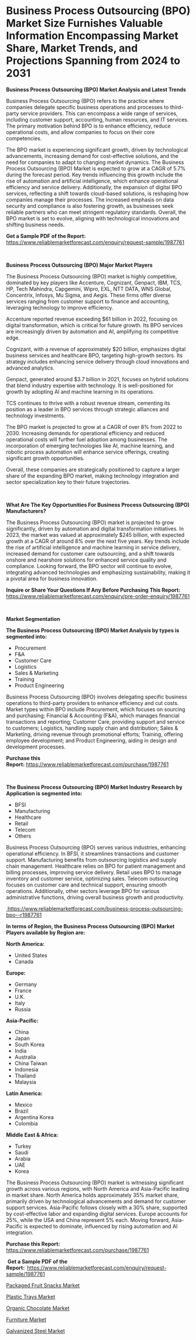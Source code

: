 <p><h1>Business Process Outsourcing (BPO) Market Size Furnishes Valuable Information Encompassing Market Share, Market Trends, and Projections Spanning from 2024 to 2031</h1></p><p><strong>Business Process Outsourcing (BPO) Market Analysis and Latest Trends</strong></p>
<p><p>Business Process Outsourcing (BPO) refers to the practice where companies delegate specific business operations and processes to third-party service providers. This can encompass a wide range of services, including customer support, accounting, human resources, and IT services. The primary motivation behind BPO is to enhance efficiency, reduce operational costs, and allow companies to focus on their core competencies.</p><p>The BPO market is experiencing significant growth, driven by technological advancements, increasing demand for cost-effective solutions, and the need for companies to adapt to changing market dynamics. The Business Process Outsourcing (BPO) Market is expected to grow at a CAGR of 5.7% during the forecast period. Key trends influencing this growth include the rise of automation and artificial intelligence, which enhance operational efficiency and service delivery. Additionally, the expansion of digital BPO services, reflecting a shift towards cloud-based solutions, is reshaping how companies manage their processes. The increased emphasis on data security and compliance is also fostering growth, as businesses seek reliable partners who can meet stringent regulatory standards. Overall, the BPO market is set to evolve, aligning with technological innovations and shifting business needs.</p></p>
<p><strong>Get a Sample PDF of the Report:&nbsp;</strong> <a href="https://www.reliablemarketforecast.com/enquiry/request-sample/1987761?utm_campaign=1568&utm_medium=2&utm_source=Github&utm_content=ia&utm_term=30102024&utm_id=business-process-outsourcing-bpo">https://www.reliablemarketforecast.com/enquiry/request-sample/1987761</a></p>
<p>&nbsp;</p>
<p><strong>Business Process Outsourcing (BPO) Major Market Players</strong></p>
<p><p>The Business Process Outsourcing (BPO) market is highly competitive, dominated by key players like Accenture, Cognizant, Genpact, IBM, TCS, HP, Tech Mahindra, Capgemini, Wipro, EXL, NTT DATA, WNS Global, Concentrix, Infosys, Mu Sigma, and Aegis. These firms offer diverse services ranging from customer support to finance and accounting, leveraging technology to improve efficiency.</p><p>Accenture reported revenue exceeding $61 billion in 2022, focusing on digital transformation, which is critical for future growth. Its BPO services are increasingly driven by automation and AI, amplifying its competitive edge.</p><p>Cognizant, with a revenue of approximately $20 billion, emphasizes digital business services and healthcare BPO, targeting high-growth sectors. Its strategy includes enhancing service delivery through cloud innovations and advanced analytics.</p><p>Genpact, generated around $3.7 billion in 2021, focuses on hybrid solutions that blend industry expertise with technology. It is well-positioned for growth by adopting AI and machine learning in its operations.</p><p>TCS continues to thrive with a robust revenue stream, cementing its position as a leader in BPO services through strategic alliances and technology investments. </p><p>The BPO market is projected to grow at a CAGR of over 8% from 2022 to 2030. Increasing demands for operational efficiency and reduced operational costs will further fuel adoption among businesses. The incorporation of emerging technologies like AI, machine learning, and robotic process automation will enhance service offerings, creating significant growth opportunities. </p><p>Overall, these companies are strategically positioned to capture a larger share of the expanding BPO market, making technology integration and sector specialization key to their future trajectories.</p></p>
<p>&nbsp;</p>
<p><strong>What Are The Key Opportunities For Business Process Outsourcing (BPO) Manufacturers?</strong></p>
<p><p>The Business Process Outsourcing (BPO) market is projected to grow significantly, driven by automation and digital transformation initiatives. In 2023, the market was valued at approximately $245 billion, with expected growth at a CAGR of around 8% over the next five years. Key trends include the rise of artificial intelligence and machine learning in service delivery, increased demand for customer care outsourcing, and a shift towards onshore and nearshore solutions for enhanced service quality and compliance. Looking forward, the BPO sector will continue to evolve, integrating advanced technologies and emphasizing sustainability, making it a pivotal area for business innovation.</p></p>
<p><strong>Inquire or Share Your Questions If Any Before Purchasing This Report:</strong> <a href="https://www.reliablemarketforecast.com/enquiry/pre-order-enquiry/1987761?utm_campaign=1568&utm_medium=2&utm_source=Github&utm_content=ia&utm_term=30102024&utm_id=business-process-outsourcing-bpo">https://www.reliablemarketforecast.com/enquiry/pre-order-enquiry/1987761</a></p>
<p>&nbsp;</p>
<p><strong>Market Segmentation</strong></p>
<p><strong>The Business Process Outsourcing (BPO) Market Analysis by types is segmented into:</strong></p>
<p><ul><li>Procurement</li><li>F&A</li><li>Customer Care</li><li>Logistics</li><li>Sales & Marketing</li><li>Training</li><li>Product Engineering</li></ul></p>
<p><p>Business Process Outsourcing (BPO) involves delegating specific business operations to third-party providers to enhance efficiency and cut costs. Market types within BPO include Procurement, which focuses on sourcing and purchasing; Financial & Accounting (F&A), which manages financial transactions and reporting; Customer Care, providing support and service to customers; Logistics, handling supply chain and distribution; Sales & Marketing, driving revenue through promotional efforts; Training, offering employee development; and Product Engineering, aiding in design and development processes.</p></p>
<p><strong>Purchase this Report:&nbsp;</strong><a href="https://www.reliablemarketforecast.com/purchase/1987761?utm_campaign=1568&utm_medium=2&utm_source=Github&utm_content=ia&utm_term=30102024&utm_id=business-process-outsourcing-bpo">https://www.reliablemarketforecast.com/purchase/1987761</a></p>
<p>&nbsp;</p>
<p><strong>The Business Process Outsourcing (BPO) Market Industry Research by Application is segmented into:</strong></p>
<p><ul><li>BFSI</li><li>Manufacturing</li><li>Healthcare</li><li>Retail</li><li>Telecom</li><li>Others</li></ul></p>
<p><p>Business Process Outsourcing (BPO) serves various industries, enhancing operational efficiency. In BFSI, it streamlines transactions and customer support. Manufacturing benefits from outsourcing logistics and supply chain management. Healthcare relies on BPO for patient management and billing processes, improving service delivery. Retail uses BPO to manage inventory and customer service, optimizing sales. Telecom outsourcing focuses on customer care and technical support, ensuring smooth operations. Additionally, other sectors leverage BPO for various administrative functions, driving overall business growth and productivity.</p></p>
<p><a href="https://www.reliablemarketforecast.com/business-process-outsourcing-bpo--r1987761?utm_campaign=1568&utm_medium=2&utm_source=Github&utm_content=ia&utm_term=30102024&utm_id=business-process-outsourcing-bpo">&nbsp;https://www.reliablemarketforecast.com/business-process-outsourcing-bpo--r1987761</a></p>
<p><strong>In terms of Region, the Business Process Outsourcing (BPO) Market Players available by Region are:</strong></p>
<p>
    <p> <strong> North America: </strong>
        <ul>
            <li>United States</li>
            <li>Canada</li>
        </ul>
        </p> 
    <p> <strong> Europe: </strong>
        <ul>
            <li>Germany</li>
            <li>France</li>
            <li>U.K.</li>
            <li>Italy</li>
            <li>Russia</li>
        </ul>
        </p> 
    <p> <strong> Asia-Pacific: </strong>
        <ul>
            <li>China</li>
            <li>Japan</li>
            <li>South Korea</li>
            <li>India</li>
            <li>Australia</li>
            <li>China Taiwan</li>
            <li>Indonesia</li>
            <li>Thailand</li>
            <li>Malaysia</li>
        </ul>
        </p> 
    <p> <strong> Latin America: </strong>
        <ul>
            <li>Mexico</li>
            <li>Brazil</li>
            <li>Argentina Korea</li>
            <li>Colombia</li>
        </ul>
        </p> 
    <p> <strong> Middle East & Africa: </strong>
        <ul>
            <li>Turkey</li>
            <li>Saudi</li>
            <li>Arabia</li>
            <li>UAE</li>
            <li>Korea</li>
        </ul>
    </p>
    </p>
<p><p>The Business Process Outsourcing (BPO) market is witnessing significant growth across various regions, with North America and Asia-Pacific leading in market share. North America holds approximately 35% market share, primarily driven by technological advancements and demand for customer support services. Asia-Pacific follows closely with a 30% share, supported by cost-effective labor and expanding digital services. Europe accounts for 25%, while the USA and China represent 5% each. Moving forward, Asia-Pacific is expected to dominate, influenced by rising automation and AI integration.</p></p>
<p><strong>Purchase this Report: </strong><a href="https://www.reliablemarketforecast.com/purchase/1987761?utm_campaign=1568&utm_medium=2&utm_source=Github&utm_content=ia&utm_term=30102024&utm_id=business-process-outsourcing-bpo">https://www.reliablemarketforecast.com/purchase/1987761</a></p>
<p>&nbsp;<strong>Get a Sample PDF of the Report:&nbsp;&nbsp;</strong><a href="https://www.reliablemarketforecast.com/enquiry/request-sample/1987761?utm_campaign=1568&utm_medium=2&utm_source=Github&utm_content=ia&utm_term=30102024&utm_id=business-process-outsourcing-bpo">https://www.reliablemarketforecast.com/enquiry/request-sample/1987761</a></p>
<p><strong></strong></p>
<p><p><a href="https://www.linkedin.com/pulse/comprehensive-packaged-fruit-snacks-market-report-segmentation-wfyle?utm_campaign=1568&utm_medium=2&utm_source=Github&utm_content=ia&utm_term=30102024&utm_id=business-process-outsourcing-bpo">Packaged Fruit Snacks Market</a></p><p><a href="https://www.linkedin.com/pulse/key-drivers-plastic-trays-market-trends-future-outlook-2024-2031-4tmqe?utm_campaign=1568&utm_medium=2&utm_source=Github&utm_content=ia&utm_term=30102024&utm_id=business-process-outsourcing-bpo">Plastic Trays Market</a></p><p><a href="https://www.linkedin.com/pulse/organic-chocolate-spectrum-usage-patterns-sector-evolution-x8xpe?utm_campaign=1568&utm_medium=2&utm_source=Github&utm_content=ia&utm_term=30102024&utm_id=business-process-outsourcing-bpo">Organic Chocolate Market</a></p><p><a href="https://www.linkedin.com/pulse/global-furniture-market-trends-insights-growth-opportunities-f28ce?utm_campaign=1568&utm_medium=2&utm_source=Github&utm_content=ia&utm_term=30102024&utm_id=business-process-outsourcing-bpo">Furniture Market</a></p><p><a href="https://www.linkedin.com/pulse/galvanized-steel-market-pulse-132-expansion-blueprint-2024-2031-cbjre?utm_campaign=1568&utm_medium=2&utm_source=Github&utm_content=ia&utm_term=30102024&utm_id=business-process-outsourcing-bpo">Galvanized Steel Market</a></p></p>